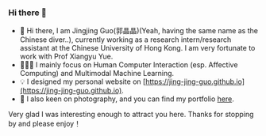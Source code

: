 ### Hi there 👋

<!--
**Jing-Jing-Guo/Jing-Jing-Guo** is a ✨ _special_ ✨ repository because its `README.md` (this file) appears on your GitHub profile.

Here are some ideas to get you started:

- 🔭 I’m currently working on ...
- 🌱 I’m currently learning ...
- 👯 I’m looking to collaborate on ...
- 🤔 I’m looking for help with ...
- 💬 Ask me about ...
- 📫 How to reach me: ...
- 😄 Pronouns: ...
- ⚡ Fun fact: ...
-->

- 🙌 Hi there, I am Jingjing Guo(郭晶晶)(Yeah, having the same name as the Chinese diver..), currently working as a research intern/research assistant at the Chinese University of Hong Kong. I am very fortunate to work with Prof Xiangyu Yue.
- 👩🏻‍💻 I mainly focus on Human Computer Interaction (esp. Affective Computing) and Multimodal Machine Learning.
- 💡 I designed my personal website on [https://jing-jing-guo.github.io](https://jing-jing-guo.github.io).
- 📸 I also keen on photography, and you can find my portfolio [here](https://jing-jing-guo.github.io/Jingjing%20Guo's%20Portfolio.html).

Very glad I was interesting enough to attract you here. Thanks for stopping by and please enjoy！
